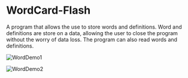 # WordCard-Flash
A program that allows the use to store words and definitions.  Word and definitions are store on a data, allowing the user to close the program without the worry of data loss. The program can also read words and definitions.

![WordDemo1](https://user-images.githubusercontent.com/69220988/103446439-a9ce6280-4c4d-11eb-9785-c83646732728.PNG)

![WordDemo2](https://user-images.githubusercontent.com/69220988/103446448-ce2a3f00-4c4d-11eb-92e1-281f9b6b1323.PNG)
